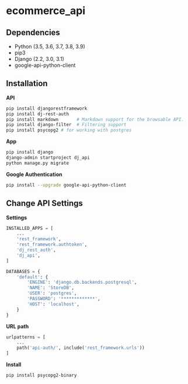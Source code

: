 # ecommerce_api


## Dependencies
* Python (3.5, 3.6, 3.7, 3.8, 3.9)
* pip3
* Django (2.2, 3.0, 3.1)
* google-api-python-client


## Installation

**API**
```bash
pip install djangorestframework
pip install dj-rest-auth
pip install markdown       # Markdown support for the browsable API.
pip install django-filter  # Filtering support
pip install psycopg2 # for working with postgres
```

**App**
```bash
pip install django
django-admin startproject dj_api
python manage.py migrate
```

**Google Authentication**
```bash
pip install --upgrade google-api-python-client
```


## Change API Settings

**Settings**
```python 
INSTALLED_APPS = [
    ...
    'rest_framework',
    'rest_framework.authtoken',
    'dj_rest_auth',
    'dj_api',
]

DATABASES = {
    'default': {
        'ENGINE': 'django.db.backends.postgresql',
        'NAME': 'StoreDB',
        'USER': 'postgres',
        'PASSWORD': '*************',
        'HOST': 'localhost',
    }
}
```

**URL path**
```python
urlpatterns = [
    ...
    path('api-auth/', include('rest_framework.urls'))
]
```

**Install**
```bash
pip install psycopg2-binary  
```